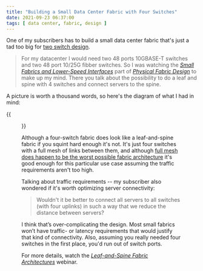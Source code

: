 ```yaml
---
title: "Building a Small Data Center Fabric with Four Switches"
date: 2021-09-23 06:37:00
tags: [ data center, fabric, design ]
---
```

One of my subscribers has to build a small data center fabric that's just a tad too big for [two switch design](https://www.ipspace.net/Optimize_Data_Center_Infrastructure/Build_an_Optimized_Fabric).

> For my datacenter I would need two 48 ports 10GBASE-T switches and two 48 port 10/25G fibber switches. So I was watching the *[Small Fabrics and Lower-Speed Interfaces](https://my.ipspace.net/bin/get/Clos/2.1%20-%20Small%20Fabrics%20and%20Lower-Speed%20Interfaces.mp4?doccode=Clos)* part of *[Physical Fabric Design](https://my.ipspace.net/bin/list?id=Clos#PHY_TOPOLOGY)* to make up my mind. There you talk about the possibility to do a leaf and spine with 4 switches and connect servers to the spine.

A picture is worth a thousand words, so here's the diagram of what I had in mind:
<!--more-->
{{<figure src="/2021/09/4-switch-fabric.png" caption="Four Switch Fabric">}}

Although a four-switch fabric does look like a leaf-and-spine fabric if you squint hard enough it's not. It's just four switches with a full mesh of links between them, and although [full mesh does happen to be the worst possible fabric architecture](https://blog.ipspace.net/2012/04/full-mesh-is-worst-possible-fabric.html) it's good enough for this particular use case assuming the traffic requirements aren't too high.

Talking about traffic requirements -- my subscriber also wondered if it's worth optimizing server connectivity:

> Wouldn't it be better to connect all servers to all switches (with four uplinks) in such a way that we reduce the distance between servers?

I think that’s over-complicating the design. Most small fabrics won’t have traffic- or latency requirements that would justify that kind of connectivity. Also, assuming you really needed four switches in the first place, you'd run out of switch ports.

For more details, watch the _[Leaf-and-Spine Fabric Architectures](https://www.ipspace.net/Leaf-and-Spine_Fabric_Architectures)_ webinar.
